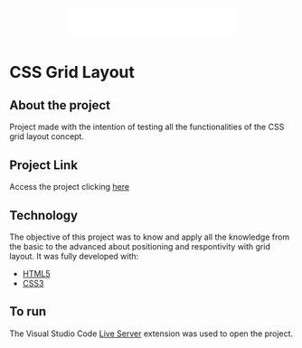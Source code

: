 <h1 align="center">
    <img alt="" title="WildBeast" src="./img/wildbeast.svg" width="300px" />
</h1>

# CSS Grid Layout

## About the project

Project made with the intention of testing all the functionalities of the CSS grid layout concept.

## Project Link

Access the project clicking [here]()

## Technology

The objective of this project was to know and apply all the knowledge from the basic to the advanced about positioning and respontivity with grid layout.
It was fully developed with:

- [HTML5](https://developer.mozilla.org/pt-BR/docs/Web/HTML)
- [CSS3](https://developer.mozilla.org/pt-BR/docs/Web/CSS)

## To run

The Visual Studio Code [Live Server](https://marketplace.visualstudio.com/items?itemName=ritwickdey.LiveServer) extension was used to open the project.

